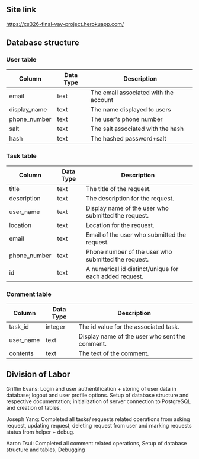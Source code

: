 ## Site link

https://cs326-final-vav-project.herokuapp.com/
<!-- For some reason in instructions it says to put this in the final.md but I think that's a typo and it means milestone-3 since final.md isn't stated to be created until after that -->

## Database structure

<!-- api from milestone 2 will have to be updated btw but I think that's only needed updated for final project deadline and not for now-->

### User table

|Column      |Data Type|Description|
|------------|---------|-----------|
|email       |text|The email associated with the account|
|display_name|text|The name displayed to users|
|phone_number|text|The user's phone number|
|salt|text|The salt associated with the hash| <!-- might change this to just have one with the hash data in it using pgcrypto (did it a different way ultimately) -->
|hash|text|The hashed password+salt|
<!-- using "text" not string since I'm going off of postgresql types  -->
<!-- I'm not clear if we're supposed to be doing hashing stuff really or not though since it's not included until after the original deadline? Were we just suppose to store in plaintext? -->

### Task table

|Column      |Data Type|Description|
|------------|---------|-----------|
|title|text|The title of the request.|
|description|text|The description for the request.| 
|user_name|text|Display name of the user who submitted the request.|
|location|text|Location for the request.|
|email|text|Email of the user who submitted the request.|
|phone_number|text|Phone number of the user who submitted the request.|
|id|text|A numerical id distinct/unique for each added request.|

### Comment table

|Column      |Data Type|Description|
|------------|---------|-----------|
|task_id|integer|The id value for the associated task.|
|user_name|text|Display name of the user who sent the comment.|
|contents|text|The text of the comment.|



## Division of Labor

Griffin Evans: Login and user authentification + storing of user data in database; logout and user profile options. Setup of database structure and respective documentation; initialization of server connection to PostgreSQL and creation of tables.

Joseph Yang: Completed all tasks/ requests related operations from asking request, updating request, deleting request from user and marking requests status from helper + debug.

Aaron Tsui: Completed all comment related operations, Setup of database structure and tables, Debugging